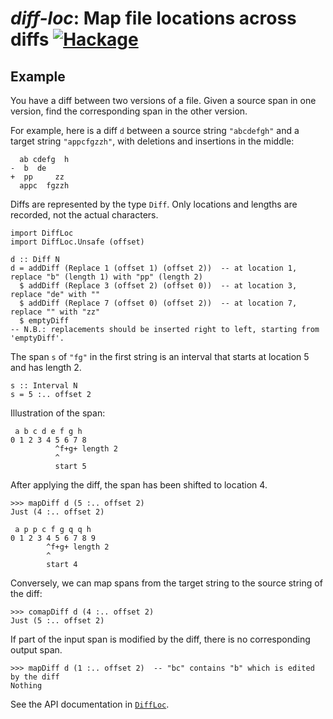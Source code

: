 # *diff-loc*: Map file locations across diffs [![Hackage](https://img.shields.io/hackage/v/diff-loc.svg)](https://hackage.haskell.org/package/diff-loc)

## Example

You have a diff between two versions of a file. Given a source span
in one version, find the corresponding span in the other version.

For example, here is a diff `d` between a source string `"abcdefgh"` and a target
string `"appcfgzzh"`, with deletions and insertions in the middle:

```
  ab cdefg  h
-  b  de
+  pp     zz
  appc  fgzzh
```

Diffs are represented by the type `Diff`.
Only locations and lengths are recorded, not the actual characters.

```
import DiffLoc
import DiffLoc.Unsafe (offset)

d :: Diff N
d = addDiff (Replace 1 (offset 1) (offset 2))  -- at location 1, replace "b" (length 1) with "pp" (length 2)
  $ addDiff (Replace 3 (offset 2) (offset 0))  -- at location 3, replace "de" with ""
  $ addDiff (Replace 7 (offset 0) (offset 2))  -- at location 7, replace "" with "zz"
  $ emptyDiff
-- N.B.: replacements should be inserted right to left, starting from 'emptyDiff'.
```

The span `s` of `"fg"` in the first string is an interval that starts at
location 5 and has length 2.

```
s :: Interval N
s = 5 :.. offset 2
```

Illustration of the span:

```
 a b c d e f g h
0 1 2 3 4 5 6 7 8
          ^f+g+ length 2
          ^
          start 5
```

After applying the diff, the span has been shifted to location 4.

```
>>> mapDiff d (5 :.. offset 2)
Just (4 :.. offset 2)
```

```
 a p p c f g q q h
0 1 2 3 4 5 6 7 8 9
        ^f+g+ length 2
        ^
        start 4
```

Conversely, we can map spans from the target string to the source string of the diff:

```
>>> comapDiff d (4 :.. offset 2)
Just (5 :.. offset 2)
```

If part of the input span is modified by the diff, there is no
corresponding output span.

```
>>> mapDiff d (1 :.. offset 2)  -- "bc" contains "b" which is edited by the diff
Nothing
```

See the API documentation in [`DiffLoc`](https://hackage.haskell.org/package/diff-loc-0.1.0.0/docs/DiffLoc.html).
